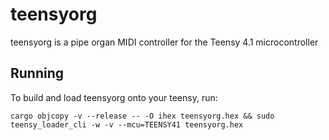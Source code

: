 # teensyorg

teensyorg is a pipe organ MIDI controller for the Teensy 4.1 microcontroller

## Running

To build and load teensyorg onto your teensy, run:

`cargo objcopy -v --release -- -O ihex teensyorg.hex && sudo teensy_loader_cli -w -v --mcu=TEENSY41 teensyorg.hex`